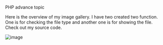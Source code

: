 PHP advance topic 

Here is the overview of my image gallery. I have two created two function. One is for checking the file type and another one is for showing the file. Check out my source code. 

![image](https://github.com/ardhrubo/advancephp/assets/112472739/ebbd2b8d-67fd-4cd9-a367-41f1718b0551)
